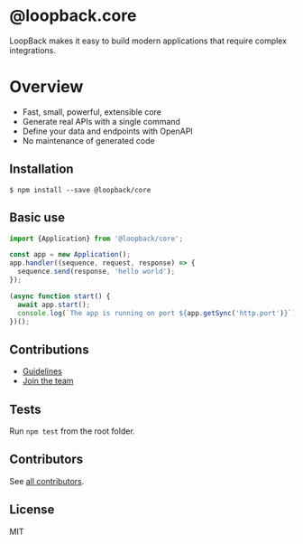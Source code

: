 # @loopback.core

LoopBack makes it easy to build modern applications that require complex
integrations.

# Overview

- Fast, small, powerful, extensible core
- Generate real APIs with a single command
- Define your data and endpoints with OpenAPI
- No maintenance of generated code


## Installation

```shell
$ npm install --save @loopback/core
```

## Basic use

  ```ts
  import {Application} from '@loopback/core';

  const app = new Application();
  app.handler((sequence, request, response) => {
    sequence.send(response, 'hello world');
  });

  (async function start() {
    await app.start();
    console.log(`The app is running on port ${app.getSync('http.port')}`);
  })();
  ```

## Contributions

- [Guidelines](https://github.com/strongloop/loopback-next/wiki/Contributing#guidelines)
- [Join the team](https://github.com/strongloop/loopback-next/issues/110)

## Tests

Run `npm test` from the root folder.

## Contributors

See [all contributors](https://github.com/strongloop/loopback-next/graphs/contributors).

## License

MIT
